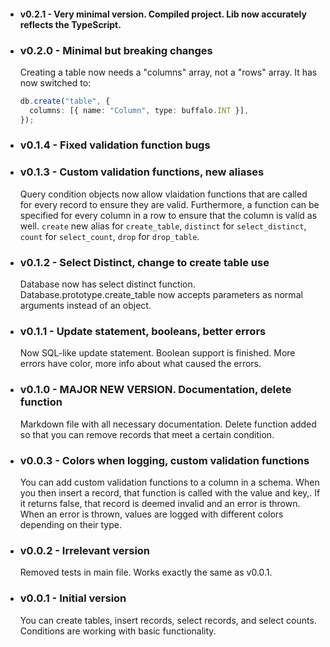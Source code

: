 - #### v0.2.1 - Very minimal version. Compiled project. Lib now accurately reflects the TypeScript.

- ### v0.2.0 - Minimal but breaking changes

  Creating a table now needs a "columns" array, not a "rows" array. It has now switched to:

  ```typescript
  db.create("table", {
    columns: [{ name: "Column", type: buffalo.INT }],
  });
  ```

- ### v0.1.4 - Fixed validation function bugs

- ### v0.1.3 - Custom validation functions, new aliases

  Query condition objects now allow vlaidation functions that are called for every record to ensure they are valid.
  Furthermore, a function can be specified for every column in a row to ensure that the column is valid as well.
  `create` new alias for `create_table`, `distinct` for `select_distinct`, `count` for `select_count`, `drop` for `drop_table`.

- ### v0.1.2 - Select Distinct, change to create table use

  Database now has select distinct function.
  Database.prototype.create_table now accepts parameters as normal arguments instead of an object.

- ### v0.1.1 - Update statement, booleans, better errors

  Now SQL-like update statement.
  Boolean support is finished.
  More errors have color, more info about what caused the errors.

- ### v0.1.0 - MAJOR NEW VERSION. Documentation, delete function

  Markdown file with all necessary documentation.
  Delete function added so that you can remove records that meet a certain condition.

- ### v0.0.3 - Colors when logging, custom validation functions

  You can add custom validation functions to a column in a schema. When you then insert a record, that function
  is called with the value and key,. If it returns false, that record is deemed invalid and an error is thrown.
  When an error is thrown, values are logged with different colors depending on their type.

- ### v0.0.2 - Irrelevant version

  Removed tests in main file. Works exactly the same as v0.0.1.

- ### v0.0.1 - Initial version
  You can create tables, insert records, select records, and select counts. Conditions are working with basic functionality.
